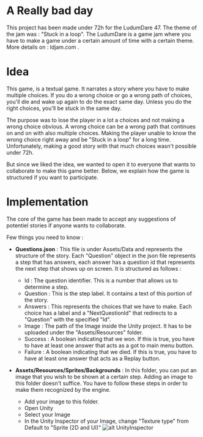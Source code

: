 # A Really bad day

This project has been made under 72h for the LudumDare 47. 
The theme of the jam was : "Stuck in a loop".
The LudumDare is a game jam where you have to make a game under a certain amount of time with a certain theme. More details on : ldjam.com .

# Idea

This game, is a textual game. It narrates a story where you have to make multiple choices. 
If you do a wrong choice or go a wrong path of choices, you'll die and wake up again to do the exact same day. 
Unless you do the right choices, you'll be stuck in the same day. 

The purpose was to lose the player in a lot a choices and not making a wrong choice obvious. A wrong choice can be a wrong path that continues on and on with also multiple choices. Making the player unable to know the wrong choice right away and be "Stuck in a loop" for a long time. 
Unfortunately, making a good story with that much choices wasn't possible under 72h. 

But since we liked the idea, we wanted to open it to everyone that wants to collaborate to make this game better.
Below, we explain how the game is structured if you want to participate.

# Implementation

The core of the game has been made to accept any suggestions of potentiel stories if anyone wants to collaborate. 

Few things you need to know : 

- **Questions.json** : This file is under Assets/Data and represents the structure of the story. Each "Question" object in the json file represents a step that has answers, each answer has a question id that represents the next step that shows up on screen. It is structured as follows : 

	- Id : The question identifier. This is a number that allows us to determine a step.
	- Question : This is the step label. It contains a text of this portion of the story.
	- Answers : This represents the choices that we have to make. Each choice has a label and a "NextQuestionId" that redirects to a "Question" with the specified "Id".
	- Image : The path of the Image inside the Unity project. It has to be uploaded under the "Assets/Resources" folder.
	- Success : A boolean indicating that we won. If this is true, you have to have at least one answer that acts as a got to main menu button.
	- Failure : A boolean indicating that we died. If this is true, you have to have at least one answer that acts as a Replay button.
- **Assets/Resources/Sprites/Backgrounds** : In this folder, you can put an image that you wish to be shown at a certain step. Adding an image to this folder doesn't suffice. You have to follow these steps in order to make them recognized by the engine.
	- Add your image to this folder.
	- Open Unity
	- Select your Image
	- In the Unity Inspector of your Image, change "Texture type" from Default to "Sprite (2D and UI)" 
	![alt UnityInspector](https://docs.unity3d.com/uploads/SpriteEditorButton.png)
